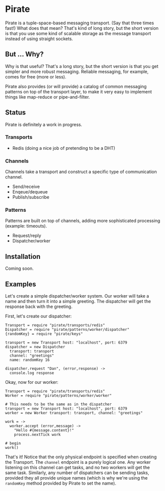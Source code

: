 # Pirate

Pirate is a tuple-space-based messaging transport. (Say that three times fast!) What does that mean? That's kind of long story, but the short version is that you use some kind of scalable storage as the message transport instead of using straight sockets.

## But ... Why?

Why is that useful? That's a long story, but the short version is that you get simpler and more robust messaging. Reliable messaging, for example, comes for free (more or less).

Pirate also provides (or will provide) a catalog of common messaging patterns on top of the transport layer, to make it very easy to implement things like map-reduce or pipe-and-filter.

## Status

Pirate is definitely a work in progress. 

### Transports

* Redis (doing a nice job of pretending to be a DHT)

### Channels

Channels take a transport and construct a specific type of communication channel.

* Send/receive
* Enqeue/dequeue
* Publish/subscribe

### Patterns

Patterns are built on top of channels, adding more sophisticated processing (example: timeouts).

* Request/reply
* Dispatcher/worker

## Installation

Coming soon.

## Examples

Let's create a simple dispatcher/worker system. Our worker will take a name and then turn it into a simple greeting. The dispatcher will get the response back with the greeting.

First, let's create our dispatcher:

    Transport = require "pirate/transports/redis"
    Dispatcher = require "pirate/patterns/worker/dispatcher"
    {randomKey} = require "pirate/keys"

    transport = new Transport host: "localhost", port: 6379
    dispatcher = new Dispatcher 
      transport: transport
      channel: "greetings"
      name: randomKey 16

    dispatcher.request "Dan", (error,response) ->
      console.log response

Okay, now for our worker:

    Transport = require "pirate/transports/redis"
    Worker = require "pirate/patterns/worker/worker"

    # This needs to be the same as in the dispatcher
    transport = new Transport host: "localhost", port: 6379
    worker = new Worker transport: transport, channel: "greetings"
    
    work = ->
      worker.accept (error,message) ->
        "Hello #{message.content}!"
        process.nextTick work
    
    # begin    
    work()
      
That's it! Notice that the only physical endpoint is specified when creating the Transport. The `channel` endpoint is a purely logical one. Any worker listening on this channel can get tasks, and no two workers will get the same task. Similarly, any number of dispatchers can be sending tasks, provided they all provide unique names (which is why we're using the `randomKey` method provided by Pirate to set the name).

[status]: #Status
